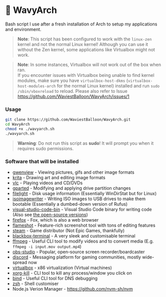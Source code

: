 # 🌊 WavyArch
Bash script I use after a fresh installation of Arch to setup my applications and environment.

> **Note**:
> This script has been configured to work with the `linux-zen` kernel and not the normal Linux kernel! Although you can use it without the Zen kernel, some applications like Virtualbox might not work.

> **Note**:
> In some instances, Virtualbox will not work out of the box when ran.<br>
> If you encounter issues with Virtualbox being unable to find kernel modules, make sure you have `virtualbox-host-dkms` (`virtualbox-host-modules-arch` for the normal Linux kernel) installed and run `sudo /sbin/vboxreload` to reload.
> Please also refer to Issue https://github.com/WaviestBalloon/WavyArch/issues/1

### Usage

```bash
git clone https://github.com/WaviestBalloon/WavyArch.git
cd WavyArch
chmod +x ./wavyarch.sh
./wavyarch.sh
```
> **Warning**: 
> Do not run this script as **sudo**! It will prompt you when it requires sudo permissions.

### Software that will be installed

- [gwenview](https://archlinux.org/packages/extra/x86_64/gwenview/) - Viewing pictures, gifs and other image formats
- [krita](https://archlinux.org/packages/extra/x86_64/krita/) - Drawing art and editing image formats
- [vlc](https://archlinux.org/packages/extra/x86_64/vlc/) - Playing videos and CD/DVDs
- [gparted](https://archlinux.org/packages/extra/x86_64/gparted/) - Modifying and applying drive partition changes
- [filelight](https://archlinux.org/packages/extra/x86_64/filelight/) - Disk usage information (Essentially WinDirStat but for Linux)
- [isoimagewriter](https://aur.archlinux.org/packages/isoimagewriter) - Writing ISO images to USB drives to make them bootable (Essentially a dumbed-down version of Rufus)
- [visual-studio-code-bin](https://aur.archlinux.org/packages/visual-studio-code-bin) - Visual Studio Code binary for writing code (Also see [the open-source versions](https://wiki.archlinux.org/title/Visual_Studio_Code))
- [firefox](https://archlinux.org/packages/extra/x86_64/firefox/) - Fox, which is also a web browser
- [flameshot](https://archlinux.org/packages/community/x86_64/flameshot/) - Feature-rich screenshot tool with tons of editing features
- [steam](https://archlinux.org/packages/multilib/x86_64/steam/) - Game distributor (Not Epic Games, thankfully)
- [blackbox-terminal](https://aur.archlinux.org/packages/blackbox-terminal) - A very sleek and customisable terminal
- [ffmpeg](https://archlinux.org/packages/extra/x86_64/ffmpeg/) - Useful CLI tool to modify videos and to convert media (E.g. `ffmpeg -i input.mov output.mp4`)
- [obs-studio](https://archlinux.org/packages/community/x86_64/obs-studio/) - Popular, open-source screen recorder/boardcaster
- [discord](https://archlinux.org/packages/community/x86_64/discord/) - Messaging platform for gaming communities, mostly wide-spread now
- [virtualbox](https://archlinux.org/packages/community/x86_64/virtualbox/) - x86 virtualization (Virtual machines)
- [xorg-kill](https://archlinux.org/packages/extra/x86_64/xorg-xkill/) - CLI tool to kill any process/window you click on
- [bind](https://archlinux.org/packages/extra/x86_64/bind/) - Useful CLI tool for DNS debugging
- [zsh](https://archlinux.org/packages/extra/x86_64/zsh/) - Shell customiser
- Node.js Verion Manager - https://github.com/nvm-sh/nvm
